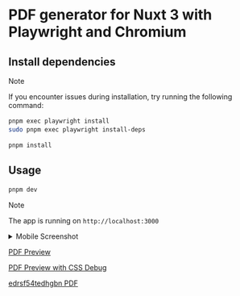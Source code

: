 # PDF generator for Nuxt 3 with Playwright and Chromium

## Install dependencies

> [!NOTE]
> If you encounter issues during installation, try running the following command:
>
> ```bash
> pnpm exec playwright install
> sudo pnpm exec playwright install-deps
> ```

```bash
pnpm install
```

## Usage

```bash
pnpm dev
```

> [!NOTE]
> The app is running on `http://localhost:3000`

<details>
<summary>Mobile Screenshot</summary>

![Mobile Screenshot](<images/localhost_3000_(iPhone SE).png>)
</details>

[PDF Preview](preview/6711116b-fadd-4c8f-b7fa-e5b986fc3dcd.pdf)

[PDF Preview with CSS Debug](preview/b5f9de1e-be7e-4b6c-92cc-86aa4be1c46f.pdf)

[edrsf54tedhgbn PDF](preview/727828df-d643-4236-9f98-497fc04280fc.pdf)
